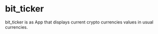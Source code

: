 # bit_ticker

bit_ticker is as App that displays current crypto currencies values in usual currencies.